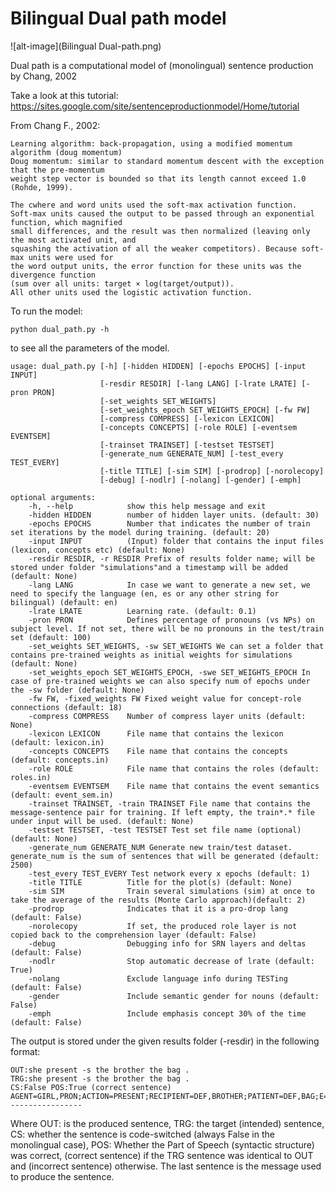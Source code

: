 # Bilingual Dual path model

![alt-image](Bilingual Dual-path.png)

Dual path is a computational model of (monolingual) sentence production by Chang, 2002

Take a look at this tutorial: https://sites.google.com/site/sentenceproductionmodel/Home/tutorial


From Chang F., 2002:
```
Learning algorithm: back-propagation, using a modified momentum algorithm (doug momentum)
Doug momentum: similar to standard momentum descent with the exception that the pre-momentum
weight step vector is bounded so that its length cannot exceed 1.0 (Rohde, 1999).

The cwhere and word units used the soft-max activation function.
Soft-max units caused the output to be passed through an exponential function, which magnified
small differences, and the result was then normalized (leaving only the most activated unit, and
squashing the activation of all the weaker competitors). Because soft-max units were used for 
the word output units, the error function for these units was the divergence function 
(sum over all units: target × log(target/output)). 
All other units used the logistic activation function.
```

To run the model: 


```
python dual_path.py -h 
```

to see all the parameters of the model.

```
usage: dual_path.py [-h] [-hidden HIDDEN] [-epochs EPOCHS] [-input INPUT]
                    [-resdir RESDIR] [-lang LANG] [-lrate LRATE] [-pron PRON]
                    [-set_weights SET_WEIGHTS]
                    [-set_weights_epoch SET_WEIGHTS_EPOCH] [-fw FW]
                    [-compress COMPRESS] [-lexicon LEXICON]
                    [-concepts CONCEPTS] [-role ROLE] [-eventsem EVENTSEM]
                    [-trainset TRAINSET] [-testset TESTSET]
                    [-generate_num GENERATE_NUM] [-test_every TEST_EVERY]
                    [-title TITLE] [-sim SIM] [-prodrop] [-norolecopy]
                    [-debug] [-nodlr] [-nolang] [-gender] [-emph]

optional arguments:
    -h, --help            show this help message and exit
    -hidden HIDDEN        number of hidden layer units. (default: 30)
    -epochs EPOCHS        Number that indicates the number of train set iterations by the model during training. (default: 20)
    -input INPUT          (Input) folder that contains the input files (lexicon, concepts etc) (default: None)
    -resdir RESDIR, -r RESDIR Prefix of results folder name; will be stored under folder "simulations"and a timestamp will be added (default: None)
    -lang LANG            In case we want to generate a new set, we need to specify the language (en, es or any other string for bilingual) (default: en)
    -lrate LRATE          Learning rate. (default: 0.1)
    -pron PRON            Defines percentage of pronouns (vs NPs) on subject level. If not set, there will be no pronouns in the test/train set (default: 100)
    -set_weights SET_WEIGHTS, -sw SET_WEIGHTS We can set a folder that contains pre-trained weights as initial weights for simulations (default: None)
    -set_weights_epoch SET_WEIGHTS_EPOCH, -swe SET_WEIGHTS_EPOCH In case of pre-trained weights we can also specify num of epochs under the -sw folder (default: None)
    -fw FW, -fixed_weights FW Fixed weight value for concept-role connections (default: 18)
    -compress COMPRESS    Number of compress layer units (default: None)
    -lexicon LEXICON      File name that contains the lexicon (default: lexicon.in)
    -concepts CONCEPTS    File name that contains the concepts (default: concepts.in)
    -role ROLE            File name that contains the roles (default: roles.in)
    -eventsem EVENTSEM    File name that contains the event semantics (default: event_sem.in)
    -trainset TRAINSET, -train TRAINSET File name that contains the message-sentence pair for training. If left empty, the train*.* file under input will be used. (default: None)
    -testset TESTSET, -test TESTSET Test set file name (optional) (default: None)
    -generate_num GENERATE_NUM Generate new train/test dataset. generate_num is the sum of sentences that will be generated (default: 2500)
    -test_every TEST_EVERY Test network every x epochs (default: 1)
    -title TITLE          Title for the plot(s) (default: None)
    -sim SIM              Train several simulations (sim) at once to take the average of the results (Monte Carlo approach)(default: 2)
    -prodrop              Indicates that it is a pro-drop lang (default: False)
    -norolecopy           If set, the produced role layer is not copied back to the comprehension layer (default: False)
    -debug                Debugging info for SRN layers and deltas (default: False)
    -nodlr                Stop automatic decrease of lrate (default: True)
    -nolang               Exclude language info during TESTing (default: False)
    -gender               Include semantic gender for nouns (default: False)
    -emph                 Include emphasis concept 30% of the time (default: False)
```


The output is stored under the given results folder (-resdir) in the following format:

```
OUT:she present -s the brother the bag .
TRG:she present -s the brother the bag .
CS:False POS:True (correct sentence)
AGENT=GIRL,PRON;ACTION=PRESENT;RECIPIENT=DEF,BROTHER;PATIENT=DEF,BAG;E=EN,SIMPLE,PAT,PRESENT
----------------
```

Where OUT: is the produced sentence, TRG: the target (intended) sentence, CS: whether the sentence is code-switched (always False in the monolingual case), POS: Whether the Part of Speech (syntactic structure) was correct, (correct sentence) if the TRG sentence was identical to OUT and (incorrect sentence) otherwise.
The last sentence is the message used to produce the sentence.
    
